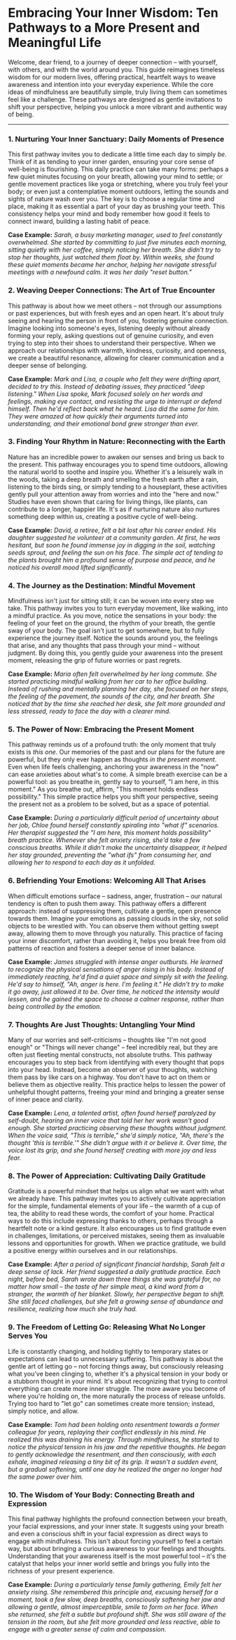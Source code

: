 # Embracing Your Inner Wisdom: Ten Pathways to a More Present and Meaningful Life

Welcome, dear friend, to a journey of deeper connection – with yourself, with others, and with the world around you. This guide reimagines timeless wisdom for our modern lives, offering practical, heartfelt ways to weave awareness and intention into your everyday experience. While the core ideas of mindfulness are beautifully simple, truly living them can sometimes feel like a challenge. These pathways are designed as gentle invitations to shift your perspective, helping you unlock a more vibrant and authentic way of being.

---

### 1. Nurturing Your Inner Sanctuary: Daily Moments of Presence

This first pathway invites you to dedicate a little time each day to simply *be*. Think of it as tending to your inner garden, ensuring your core sense of well-being is flourishing. This daily practice can take many forms: perhaps a few quiet minutes focusing on your breath, allowing your mind to settle; or gentle movement practices like yoga or stretching, where you truly feel your body; or even just a contemplative moment outdoors, letting the sounds and sights of nature wash over you. The key is to choose a regular time and place, making it as essential a part of your day as brushing your teeth. This consistency helps your mind and body remember how good it feels to connect inward, building a lasting habit of peace.

**Case Example:** *Sarah, a busy marketing manager, used to feel constantly overwhelmed. She started by committing to just five minutes each morning, sitting quietly with her coffee, simply noticing her breath. She didn't try to stop her thoughts, just watched them float by. Within weeks, she found these quiet moments became her anchor, helping her navigate stressful meetings with a newfound calm. It was her daily "reset button."*

### 2. Weaving Deeper Connections: The Art of True Encounter

This pathway is about how we meet others – not through our assumptions or past experiences, but with fresh eyes and an open heart. It's about truly seeing and hearing the person in front of you, fostering genuine connection. Imagine looking into someone's eyes, listening deeply without already forming your reply, asking questions out of genuine curiosity, and even trying to step into their shoes to understand their perspective. When we approach our relationships with warmth, kindness, curiosity, and openness, we create a beautiful resonance, allowing for clearer communication and a deeper sense of belonging.

**Case Example:** *Mark and Lisa, a couple who felt they were drifting apart, decided to try this. Instead of debating issues, they practiced "deep listening." When Lisa spoke, Mark focused solely on her words and feelings, making eye contact, and resisting the urge to interrupt or defend himself. Then he'd reflect back what he heard. Lisa did the same for him. They were amazed at how quickly their arguments turned into understanding, and their emotional bond grew stronger than ever.*

### 3. Finding Your Rhythm in Nature: Reconnecting with the Earth

Nature has an incredible power to awaken our senses and bring us back to the present. This pathway encourages you to spend time outdoors, allowing the natural world to soothe and inspire you. Whether it's a leisurely walk in the woods, taking a deep breath and smelling the fresh earth after a rain, listening to the birds sing, or simply tending to a houseplant, these activities gently pull your attention away from worries and into the "here and now." Studies have even shown that caring for living things, like plants, can contribute to a longer, happier life. It's as if nurturing nature also nurtures something deep within us, creating a positive cycle of well-being.

**Case Example:** *David, a retiree, felt a bit lost after his career ended. His daughter suggested he volunteer at a community garden. At first, he was hesitant, but soon he found immense joy in digging in the soil, watching seeds sprout, and feeling the sun on his face. The simple act of tending to the plants brought him a profound sense of purpose and peace, and he noticed his overall mood lifted significantly.*

### 4. The Journey as the Destination: Mindful Movement

Mindfulness isn't just for sitting still; it can be woven into every step we take. This pathway invites you to turn everyday movement, like walking, into a mindful practice. As you move, notice the sensations in your body: the feeling of your feet on the ground, the rhythm of your breath, the gentle sway of your body. The goal isn't just to get somewhere, but to fully experience the journey itself. Notice the sounds around you, the feelings that arise, and any thoughts that pass through your mind – without judgment. By doing this, you gently guide your awareness into the present moment, releasing the grip of future worries or past regrets.

**Case Example:** *Maria often felt overwhelmed by her long commute. She started practicing mindful walking from her car to her office building. Instead of rushing and mentally planning her day, she focused on her steps, the feeling of the pavement, the sounds of the city, and her breath. She noticed that by the time she reached her desk, she felt more grounded and less stressed, ready to face the day with a clearer mind.*

### 5. The Power of Now: Embracing the Present Moment

This pathway reminds us of a profound truth: the only moment that truly exists is *this one*. Our memories of the past and our plans for the future are powerful, but they only ever happen as thoughts *in the present moment*. Even when life feels challenging, anchoring your awareness in the "now" can ease anxieties about what's to come. A simple breath exercise can be a powerful tool: as you breathe in, gently say to yourself, "I am here, in this moment." As you breathe out, affirm, "This moment holds endless possibility." This simple practice helps you shift your perspective, seeing the present not as a problem to be solved, but as a space of potential.

**Case Example:** *During a particularly difficult period of uncertainty about her job, Chloe found herself constantly spiraling into "what if" scenarios. Her therapist suggested the "I am here, this moment holds possibility" breath practice. Whenever she felt anxiety rising, she'd take a few conscious breaths. While it didn't make the uncertainty disappear, it helped her stay grounded, preventing the "what ifs" from consuming her, and allowing her to respond to each day as it unfolded.*

### 6. Befriending Your Emotions: Welcoming All That Arises

When difficult emotions surface – sadness, anger, frustration – our natural tendency is often to push them away. This pathway offers a different approach: instead of suppressing them, cultivate a gentle, open presence towards them. Imagine your emotions as passing clouds in the sky, not solid objects to be wrestled with. You can observe them without getting swept away, allowing them to move through you naturally. This practice of facing your inner discomfort, rather than avoiding it, helps you break free from old patterns of reaction and fosters a deeper sense of inner balance.

**Case Example:** *James struggled with intense anger outbursts. He learned to recognize the physical sensations of anger rising in his body. Instead of immediately reacting, he'd find a quiet space and simply sit with the feeling. He'd say to himself, "Ah, anger is here. I'm feeling it." He didn't try to make it go away, just allowed it to be. Over time, he noticed the intensity would lessen, and he gained the space to choose a calmer response, rather than being controlled by the emotion.*

### 7. Thoughts Are Just Thoughts: Untangling Your Mind

Many of our worries and self-criticisms – thoughts like "I'm not good enough" or "Things will never change" – feel incredibly real, but they are often just fleeting mental constructs, not absolute truths. This pathway encourages you to step back from identifying with every thought that pops into your head. Instead, become an observer of your thoughts, watching them pass by like cars on a highway. You don't have to act on them or believe them as objective reality. This practice helps to lessen the power of unhelpful thought patterns, freeing your mind and bringing a greater sense of inner peace and clarity.

**Case Example:** *Lena, a talented artist, often found herself paralyzed by self-doubt, hearing an inner voice that told her her work wasn't good enough. She started practicing observing these thoughts without judgment. When the voice said, "This is terrible," she'd simply notice, "Ah, there's the thought 'this is terrible.'" She didn't argue with it or believe it. Over time, the voice lost its grip, and she found herself creating with more joy and less fear.*

### 8. The Power of Appreciation: Cultivating Daily Gratitude

Gratitude is a powerful mindset that helps us align what we want with what we already have. This pathway invites you to actively cultivate appreciation for the simple, fundamental elements of your life – the warmth of a cup of tea, the ability to read these words, the comfort of your home. Practical ways to do this include expressing thanks to others, perhaps through a heartfelt note or a kind gesture. It also encourages us to find gratitude even in challenges, limitations, or perceived mistakes, seeing them as invaluable lessons and opportunities for growth. When we practice gratitude, we build a positive energy within ourselves and in our relationships.

**Case Example:** *After a period of significant financial hardship, Sarah felt a deep sense of lack. Her friend suggested a daily gratitude practice. Each night, before bed, Sarah wrote down three things she was grateful for, no matter how small – the taste of her simple meal, a kind word from a stranger, the warmth of her blanket. Slowly, her perspective began to shift. She still faced challenges, but she felt a growing sense of abundance and resilience, realizing how much she truly had.*

### 9. The Freedom of Letting Go: Releasing What No Longer Serves You

Life is constantly changing, and holding tightly to temporary states or expectations can lead to unnecessary suffering. This pathway is about the gentle art of letting go – not forcing things away, but consciously releasing what you've been clinging to, whether it's a physical tension in your body or a stubborn thought in your mind. It's about recognizing that trying to control everything can create more inner struggle. The more aware you become of where you're holding on, the more naturally the process of release unfolds. Trying too hard to "let go" can sometimes create more tension; instead, simply notice, and allow.

**Case Example:** *Tom had been holding onto resentment towards a former colleague for years, replaying their conflict endlessly in his mind. He realized this was draining his energy. Through mindfulness, he started to notice the physical tension in his jaw and the repetitive thoughts. He began to gently acknowledge the resentment, and then consciously, with each exhale, imagined releasing a tiny bit of its grip. It wasn't a sudden event, but a gradual softening, until one day he realized the anger no longer had the same power over him.*

### 10. The Wisdom of Your Body: Connecting Breath and Expression

This final pathway highlights the profound connection between your breath, your facial expressions, and your inner state. It suggests using your breath and even a conscious shift in your facial expression as direct ways to engage with mindfulness. This isn't about forcing yourself to feel a certain way, but about bringing a curious awareness to your feelings and thoughts. Understanding that your awareness itself is the most powerful tool – it's the catalyst that helps your inner world settle and brings you fully into the richness of your present experience.

**Case Example:** *During a particularly tense family gathering, Emily felt her anxiety rising. She remembered this principle and, excusing herself for a moment, took a few slow, deep breaths, consciously softening her jaw and allowing a gentle, almost imperceptible, smile to form on her face. When she returned, she felt a subtle but profound shift. She was still aware of the tension in the room, but she felt more grounded and less reactive, able to engage with a greater sense of calm and compassion.*